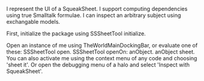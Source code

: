 I represent the UI of a SqueakSheet. I support computing dependencies using true Smalltalk formulae. I can inspect an arbitrary subject using exchangable models.

First, initialize the package using
	SSSheetTool initialize.

Open an instance of me using TheWorldMainDockingBar, or evaluate one of these:
	SSSheetTool open.
	SSSheetTool openOn: anObject.
	anObject sheet.
You can also activate me using the context menu of any code and choosing 'sheet it'. Or open the debugging menu of a halo and select 'Inspect with SqueakSheet'.
